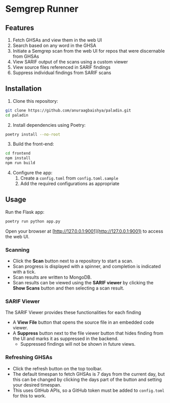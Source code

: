 # Semgrep Runner

## Features
1. Fetch GHSAs and view them in the web UI
2. Search based on any word in the GHSA
3. Initiate a Semgrep scan from the web UI for repos that were discernable from GHSAs
4. View SARIF output of the scans using a custom viewer
5. View source files referenced in SARIF findings
6. Suppress individual findings from SARIF scans

## Installation

1. Clone this repository:

```bash
git clone https://github.com/anuraagbaishya/paladin.git
cd paladin
```

2. Install dependencies using Poetry:

```bash
poetry install --no-root
```

3. Build the front-end:

```bash
cd frontend
npm install
npm run build
```

4. Configure the app:
   1. Create a `config.toml` from `config.toml.sample`
   2. Add the required configurations as appropriate

## Usage

Run the Flask app:

```bash
poetry run python app.py
```

Open your browser at [http://127.0.0.1:9001](http://127.0.0.1:9001) to access the web UI.

### Scanning

- Click the **Scan** button next to a repository to start a scan.
- Scan progress is displayed with a spinner, and completion is indicated with a tick.
- Scan results are written to MongoDB.
- Scan results can be viewed using the **SARIF viewer** by clicking the **Show Scans** button and then selecting a scan result.

### SARIF Viewer

The SARIF Viewer provides these functionalities for each finding
- A **View File** button that opens the source file in an embedded code viewer.
- A **Suppress** button next to the file viewer button that hides finding from the UI and marks it as suppressed in the backend.
    - Suppressed findings will not be shown in future views.

### Refreshing GHSAs

- Click the refresh button on the top toolbar.
- The default timespan to fetch GHSAs is 7 days from the current day, but this can be changed by clicking the days part of the button and setting your desired timespan.
- This uses GitHub APIs, so a GitHub token must be added to `config.toml` for this to work.
